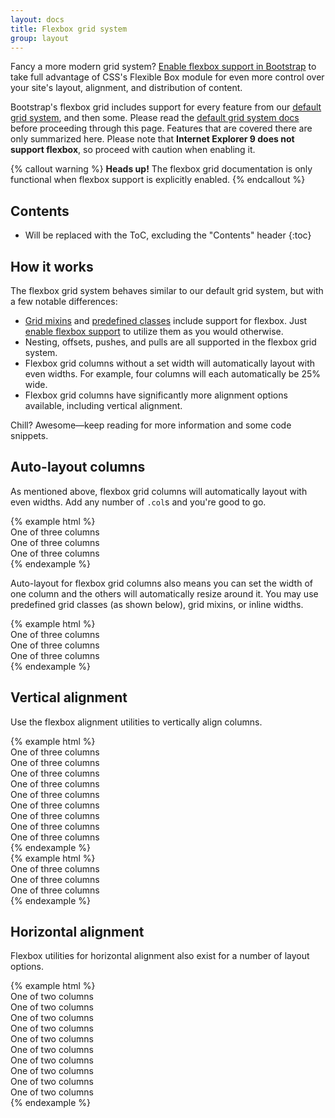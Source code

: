 ```yaml
---
layout: docs
title: Flexbox grid system
group: layout
---
```


Fancy a more modern grid system? [Enable flexbox support in Bootstrap](/getting-started/flexbox) to take full advantage of CSS's Flexible Box module for even more control over your site's layout, alignment, and distribution of content.

Bootstrap's flexbox grid includes support for every feature from our [default grid system](/layout/grid), and then some. Please read the [default grid system docs](/layout/grid) before proceeding through this page. Features that are covered there are only summarized here. Please note that **Internet Explorer 9 does not support flexbox**, so proceed with caution when enabling it.

{% callout warning %}
**Heads up!** The flexbox grid documentation is only functional when flexbox support is explicitly enabled.
{% endcallout %}

## Contents

* Will be replaced with the ToC, excluding the "Contents" header
{:toc}

## How it works

The flexbox grid system behaves similar to our default grid system, but with a few notable differences:

- [Grid mixins](/layout/grid#sass-mixins) and [predefined classes](/layout/grid#predefined-classes) include support for flexbox. Just [enable flexbox support](/getting-started/flexbox) to utilize them as you would otherwise.
- Nesting, offsets, pushes, and pulls are all supported in the flexbox grid system.
- Flexbox grid columns without a set width will automatically layout with even widths. For example, four columns will each automatically be 25% wide.
- Flexbox grid columns have significantly more alignment options available, including vertical alignment.

Chill? Awesome—keep reading for more information and some code snippets.

## Auto-layout columns

As mentioned above, flexbox grid columns will automatically layout with even widths. Add any number of `.col`s and you're good to go.

<div class="bd-example-row">
{% example html %}
<div class="container">
  <div class="row">
    <div class="col">
      One of three columns
    </div>
    <div class="col">
      One of three columns
    </div>
    <div class="col">
      One of three columns
    </div>
  </div>
</div>
{% endexample %}
</div>

Auto-layout for flexbox grid columns also means you can set the width of one column and the others will automatically resize around it. You may use predefined grid classes (as shown below), grid mixins, or inline widths.

<div class="bd-example-row">
{% example html %}
<div class="container">
  <div class="row">
    <div class="col">
      One of three columns
    </div>
    <div class="col col-md-6">
      One of three columns
    </div>
    <div class="col">
      One of three columns
    </div>
  </div>
</div>
{% endexample %}
</div>

## Vertical alignment

Use the flexbox alignment utilities to vertically align columns.

<div class="bd-example-row">
{% example html %}
<div class="container">
  <div class="row flex-items-xs-top">
    <div class="col">
      One of three columns
    </div>
    <div class="col">
      One of three columns
    </div>
    <div class="col">
      One of three columns
    </div>
  </div>
  <div class="row flex-items-xs-middle">
    <div class="col">
      One of three columns
    </div>
    <div class="col">
      One of three columns
    </div>
    <div class="col">
      One of three columns
    </div>
  </div>
  <div class="row flex-items-xs-bottom">
    <div class="col">
      One of three columns
    </div>
    <div class="col">
      One of three columns
    </div>
    <div class="col">
      One of three columns
    </div>
  </div>
</div>
{% endexample %}
</div>

<div class="bd-example-row bd-example-row-flex-cols">
{% example html %}
<div class="container">
  <div class="row">
    <div class="col flex-xs-top">
      One of three columns
    </div>
    <div class="col flex-xs-middle">
      One of three columns
    </div>
    <div class="col flex-xs-bottom">
      One of three columns
    </div>
  </div>
</div>
{% endexample %}
</div>

## Horizontal alignment

Flexbox utilities for horizontal alignment also exist for a number of layout options.

<div class="bd-example-row">
{% example html %}
<div class="container">
  <div class="row flex-items-xs-left">
    <div class="col col-xs-4">
      One of two columns
    </div>
    <div class="col col-xs-4">
      One of two columns
    </div>
  </div>
  <div class="row flex-items-xs-center">
    <div class="col col-xs-4">
      One of two columns
    </div>
    <div class="col col-xs-4">
      One of two columns
    </div>
  </div>
  <div class="row flex-items-xs-right">
    <div class="col col-xs-4">
      One of two columns
    </div>
    <div class="col col-xs-4">
      One of two columns
    </div>
  </div>
  <div class="row flex-items-xs-around">
    <div class="col col-xs-4">
      One of two columns
    </div>
    <div class="col col-xs-4">
      One of two columns
    </div>
  </div>
  <div class="row flex-items-xs-between">
    <div class="col col-xs-4">
      One of two columns
    </div>
    <div class="col col-xs-4">
      One of two columns
    </div>
  </div>
</div>
{% endexample %}
</div>
